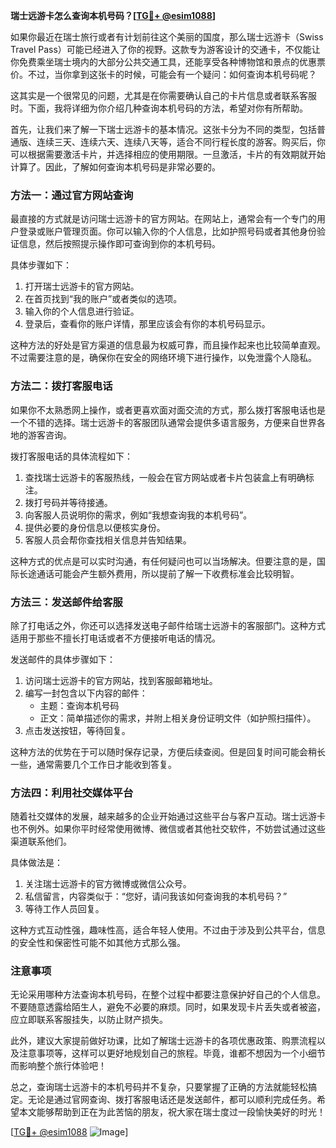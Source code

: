**瑞士远游卡怎么查询本机号码？[[TG💪+ @esim1088](https://t.me/s/esim1088)]**

如果你最近在瑞士旅行或者有计划前往这个美丽的国度，那么瑞士远游卡（Swiss Travel Pass）可能已经进入了你的视野。这款专为游客设计的交通卡，不仅能让你免费乘坐瑞士境内的大部分公共交通工具，还能享受各种博物馆和景点的优惠票价。不过，当你拿到这张卡的时候，可能会有一个疑问：如何查询本机号码呢？

这其实是一个很常见的问题，尤其是在你需要确认自己的卡片信息或者联系客服时。下面，我将详细为你介绍几种查询本机号码的方法，希望对你有所帮助。

首先，让我们来了解一下瑞士远游卡的基本情况。这张卡分为不同的类型，包括普通版、连续三天、连续六天、连续八天等，适合不同行程长度的游客。购买后，你可以根据需要激活卡片，并选择相应的使用期限。一旦激活，卡片的有效期就开始计算了。因此，了解如何查询本机号码是非常必要的。

### 方法一：通过官方网站查询

最直接的方式就是访问瑞士远游卡的官方网站。在网站上，通常会有一个专门的用户登录或账户管理页面。你可以输入你的个人信息，比如护照号码或者其他身份验证信息，然后按照提示操作即可查询到你的本机号码。

具体步骤如下：
1. 打开瑞士远游卡的官方网站。
2. 在首页找到“我的账户”或者类似的选项。
3. 输入你的个人信息进行验证。
4. 登录后，查看你的账户详情，那里应该会有你的本机号码显示。

这种方法的好处是官方渠道的信息最为权威可靠，而且操作起来也比较简单直观。不过需要注意的是，确保你在安全的网络环境下进行操作，以免泄露个人隐私。

### 方法二：拨打客服电话

如果你不太熟悉网上操作，或者更喜欢面对面交流的方式，那么拨打客服电话也是一个不错的选择。瑞士远游卡的客服团队通常会提供多语言服务，方便来自世界各地的游客咨询。

拨打客服电话的具体流程如下：
1. 查找瑞士远游卡的客服热线，一般会在官方网站或者卡片包装盒上有明确标注。
2. 拨打号码并等待接通。
3. 向客服人员说明你的需求，例如“我想查询我的本机号码”。
4. 提供必要的身份信息以便核实身份。
5. 客服人员会帮你查找相关信息并告知结果。

这种方式的优点是可以实时沟通，有任何疑问也可以当场解决。但要注意的是，国际长途通话可能会产生额外费用，所以提前了解一下收费标准会比较明智。

### 方法三：发送邮件给客服

除了打电话之外，你还可以选择发送电子邮件给瑞士远游卡的客服部门。这种方式适用于那些不擅长打电话或者不方便接听电话的情况。

发送邮件的具体步骤如下：
1. 访问瑞士远游卡的官方网站，找到客服邮箱地址。
2. 编写一封包含以下内容的邮件：
   - 主题：查询本机号码
   - 正文：简单描述你的需求，并附上相关身份证明文件（如护照扫描件）。
3. 点击发送按钮，等待回复。

这种方法的优势在于可以随时保存记录，方便后续查阅。但是回复时间可能会稍长一些，通常需要几个工作日才能收到答复。

### 方法四：利用社交媒体平台

随着社交媒体的发展，越来越多的企业开始通过这些平台与客户互动。瑞士远游卡也不例外。如果你平时经常使用微博、微信或者其他社交软件，不妨尝试通过这些渠道联系他们。

具体做法是：
1. 关注瑞士远游卡的官方微博或微信公众号。
2. 私信留言，内容类似于：“您好，请问我该如何查询我的本机号码？”
3. 等待工作人员回复。

这种方式互动性强，趣味性高，适合年轻人使用。不过由于涉及到公共平台，信息的安全性和保密性可能不如其他方式那么强。

### 注意事项

无论采用哪种方法查询本机号码，在整个过程中都要注意保护好自己的个人信息。不要随意透露给陌生人，避免不必要的麻烦。同时，如果发现卡片丢失或者被盗，应立即联系客服挂失，以防止财产损失。

此外，建议大家提前做好功课，比如了解瑞士远游卡的各项优惠政策、购票流程以及注意事项等，这样可以更好地规划自己的旅程。毕竟，谁都不想因为一个小细节而影响整个旅行体验吧！

总之，查询瑞士远游卡的本机号码并不复杂，只要掌握了正确的方法就能轻松搞定。无论是通过官网查询、拨打客服电话还是发送邮件，都可以顺利完成任务。希望本文能够帮助到正在为此苦恼的朋友，祝大家在瑞士度过一段愉快美好的时光！

[[TG💪+ @esim1088](https://t.me/s/esim1088) ![Image](https://i.postimg.cc/4NQfJmqS/Snipaste-2025-05-13-00-14-12.png)]